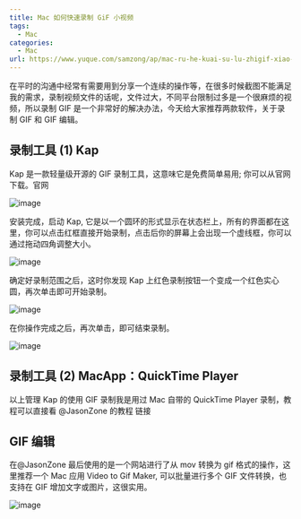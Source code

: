 ```yaml
---
title: Mac 如何快速录制 GiF 小视频
tags: 
  - Mac
categories:
  - Mac
url: https://www.yuque.com/samzong/ap/mac-ru-he-kuai-su-lu-zhigif-xiao-shi-pin
---
```


在平时的沟通中经常有需要用到分享一个连续的操作等，在很多时候截图不能满足我的需求，录制视频文件的话呢，文件过大，不同平台限制过多是一个很麻烦的视频，所以录制 GIF 是一个非常好的解决办法，今天给大家推荐两款软件，关于录制 GIF 和 GIF 编辑。

## 录制工具 (1) Kap

Kap 是一款轻量级开源的 GIF 录制工具，这意味它是免费简单易用; 你可以从官网下载。官网

![image](http://ipic-typora-samzong.oss-cn-qingdao.aliyuncs.com//uPic/sbuwo.gif?x-oss-process=image/resize,w_960,m_lfit)

安装完成，启动 Kap, 它是以一个圆环的形式显示在状态栏上，所有的界面都在这里，你可以点击红框直接开始录制，点击后你的屏幕上会出现一个虚线框，你可以通过拖动四角调整大小。

![image](http://ipic-typora-samzong.oss-cn-qingdao.aliyuncs.com//uPic/vcaug.gif?x-oss-process=image/resize,w_960,m_lfit)

确定好录制范围之后，这时你发现 Kap 上红色录制按钮一个变成一个红色实心圆，再次单击即可开始录制。

![image](http://ipic-typora-samzong.oss-cn-qingdao.aliyuncs.com//uPic/9txw3.gif?x-oss-process=image/resize,w_960,m_lfit)

在你操作完成之后，再次单击，即可结束录制。

![image](http://ipic-typora-samzong.oss-cn-qingdao.aliyuncs.com//uPic/lws2b.gif?x-oss-process=image/resize,w_960,m_lfit)

## 录制工具 (2) MacApp：QuickTime Player

以上管理 Kap 的使用 GIF 录制我是用过 Mac 自带的 QuickTime Player 录制，教程可以直接看 @JasonZone  的教程 链接

## GIF 编辑

在@JasonZone  最后使用的是一个网站进行了从 mov 转换为 gif 格式的操作，这里推荐一个 Mac 应用 Video to Gif Maker, 可以批量进行多个 GIF 文件转换，也支持在 GIF 增加文字或图片，这很实用。

![image](http://ipic-typora-samzong.oss-cn-qingdao.aliyuncs.com//uPic/5yogy.gif?x-oss-process=image/resize,w_960,m_lfit)
